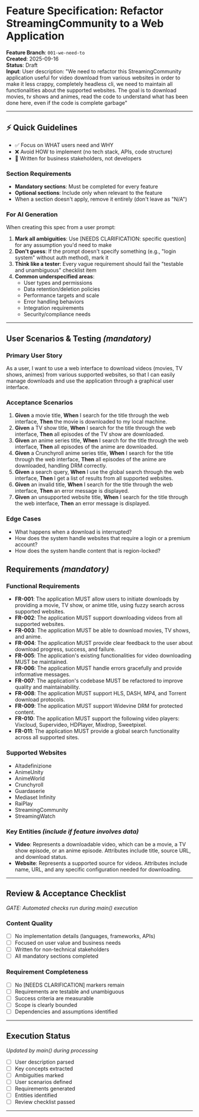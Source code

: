 # Feature Specification: Refactor StreamingCommunity to a Web Application

**Feature Branch**: `001-we-need-to`  
**Created**: 2025-09-16  
**Status**: Draft  
**Input**: User description: "We need to refactor this StreamingCommunity application useful for video download from various websites in order to make it less crappy, completely headless cli, we need to maintain all functionalities about the supported websites. The goal is to download movies, tv shows and animes, read the code to understand what has been done here, even if the code is complete garbage"

---

## ⚡ Quick Guidelines
- ✅ Focus on WHAT users need and WHY
- ❌ Avoid HOW to implement (no tech stack, APIs, code structure)
- 👥 Written for business stakeholders, not developers

### Section Requirements
- **Mandatory sections**: Must be completed for every feature
- **Optional sections**: Include only when relevant to the feature
- When a section doesn't apply, remove it entirely (don't leave as "N/A")

### For AI Generation
When creating this spec from a user prompt:
1. **Mark all ambiguities**: Use [NEEDS CLARIFICATION: specific question] for any assumption you'd need to make
2. **Don't guess**: If the prompt doesn't specify something (e.g., "login system" without auth method), mark it
3. **Think like a tester**: Every vague requirement should fail the "testable and unambiguous" checklist item
4. **Common underspecified areas**:
   - User types and permissions
   - Data retention/deletion policies  
   - Performance targets and scale
   - Error handling behaviors
   - Integration requirements
   - Security/compliance needs

---

## User Scenarios & Testing *(mandatory)*

### Primary User Story
As a user, I want to use a web interface to download videos (movies, TV shows, animes) from various supported websites, so that I can easily manage downloads and use the application through a graphical user interface.

### Acceptance Scenarios
1.  **Given** a movie title, **When** I search for the title through the web interface, **Then** the movie is downloaded to my local machine.
2.  **Given** a TV show title, **When** I search for the title through the web interface, **Then** all episodes of the TV show are downloaded.
3.  **Given** an anime series title, **When** I search for the title through the web interface, **Then** all episodes of the anime are downloaded.
4.  **Given** a Crunchyroll anime series title, **When** I search for the title through the web interface, **Then** all episodes of the anime are downloaded, handling DRM correctly.
5.  **Given** a search query, **When** I use the global search through the web interface, **Then** I get a list of results from all supported websites.
6.  **Given** an invalid title, **When** I search for the title through the web interface, **Then** an error message is displayed.
7.  **Given** an unsupported website title, **When** I search for the title through the web interface, **Then** an error message is displayed.

### Edge Cases
- What happens when a download is interrupted?
- How does the system handle websites that require a login or a premium account?
- How does the system handle content that is region-locked?

## Requirements *(mandatory)*

### Functional Requirements
- **FR-001**: The application MUST allow users to initiate downloads by providing a movie, TV show, or anime title, using fuzzy search across supported websites.
- **FR-002**: The application MUST support downloading videos from all supported websites.
- **FR-003**: The application MUST be able to download movies, TV shows, and anime.
- **FR-004**: The application MUST provide clear feedback to the user about download progress, success, and failure.
- **FR-005**: The application's existing functionalities for video downloading MUST be maintained.
- **FR-006**: The application MUST handle errors gracefully and provide informative messages.
- **FR-007**: The application's codebase MUST be refactored to improve quality and maintainability.
- **FR-008**: The application MUST support HLS, DASH, MP4, and Torrent download protocols.
- **FR-009**: The application MUST support Widevine DRM for protected content.
- **FR-010**: The application MUST support the following video players: Vixcloud, Supervideo, HDPlayer, Mixdrop, Sweetpixel.
- **FR-011**: The application MUST provide a global search functionality across all supported sites.

### Supported Websites
- Altadefinizione
- AnimeUnity
- AnimeWorld
- Crunchyroll
- Guardaserie
- Mediaset Infinity
- RaiPlay
- StreamingCommunity
- StreamingWatch

### Key Entities *(include if feature involves data)*
- **Video**: Represents a downloadable video, which can be a movie, a TV show episode, or an anime episode. Attributes include title, source URL, and download status.
- **Website**: Represents a supported source for videos. Attributes include name, URL, and any specific configuration needed for downloading.

---

## Review & Acceptance Checklist
*GATE: Automated checks run during main() execution*

### Content Quality
- [ ] No implementation details (languages, frameworks, APIs)
- [ ] Focused on user value and business needs
- [ ] Written for non-technical stakeholders
- [ ] All mandatory sections completed

### Requirement Completeness
- [ ] No [NEEDS CLARIFICATION] markers remain
- [ ] Requirements are testable and unambiguous  
- [ ] Success criteria are measurable
- [ ] Scope is clearly bounded
- [ ] Dependencies and assumptions identified

---

## Execution Status
*Updated by main() during processing*

- [ ] User description parsed
- [ ] Key concepts extracted
- [ ] Ambiguities marked
- [ ] User scenarios defined
- [ ] Requirements generated
- [ ] Entities identified
- [ ] Review checklist passed

---